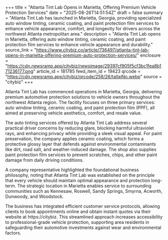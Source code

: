 +++
title = "Atlanta Tint Lab Opens in Marietta, Offering Premium Vehicle Protection Services"
date = "2025-08-26T14:51:54Z"
draft = false
summary = "Atlanta Tint Lab has launched in Marietta, Georgia, providing specialized auto window tinting, ceramic coating, and paint protection film services to enhance vehicle appearance, comfort, and longevity for drivers across the northwest Atlanta metropolitan area."
description = "Atlanta Tint Lab opens in Marietta, offering auto window tinting, ceramic coating, and paint protection film services to enhance vehicle appearance and durability."
source_link = "https://www.citybiz.co/article/736497/atlanta-tint-lab-opens-in-marietta-offering-premium-auto-protection-services/"
enclosure = "https://cdn.newsramp.app/citybiz/newsimage/29397cf905f5cf3bc1fea8b171236177.png"
article_id = 181785
feed_item_id = 19423
qrcode = "https://cdn.newsramp.app/citybiz/qrcode/258/26/tallajNo.webp"
source = "citybiz"
+++

<p>Atlanta Tint Lab has commenced operations in Marietta, Georgia, delivering premium automotive protection solutions to vehicle owners throughout the northwest Atlanta region. The facility focuses on three primary services: auto window tinting, ceramic coating, and paint protection film (PPF), all aimed at preserving vehicle aesthetics, comfort, and resale value.</p><p>The auto tinting services offered by Atlanta Tint Lab address several practical driver concerns by reducing glare, blocking harmful ultraviolet rays, and enhancing privacy while providing a sleek visual appeal. For paint preservation, the company applies ceramic coating, which forms a protective glossy layer that defends against environmental contaminants like dirt, road salt, and weather-induced damage. The shop also supplies paint protection film services to prevent scratches, chips, and other paint damage from daily driving conditions.</p><p>A company representative highlighted the foundational business philosophy, noting that Atlanta Tint Lab was established on the principle that every vehicle should maintain optimal appearance and protection long-term. The strategic location in Marietta enables service to surrounding communities such as Kennesaw, Roswell, Sandy Springs, Smyrna, Acworth, Dunwoody, and Woodstock.</p><p>The business has integrated efficient customer service protocols, allowing clients to book appointments online and obtain instant quotes via their website at https://citybiz. This streamlined approach increases accessibility to professional-grade vehicle protection, supporting area residents in safeguarding their automotive investments against wear and environmental factors.</p>